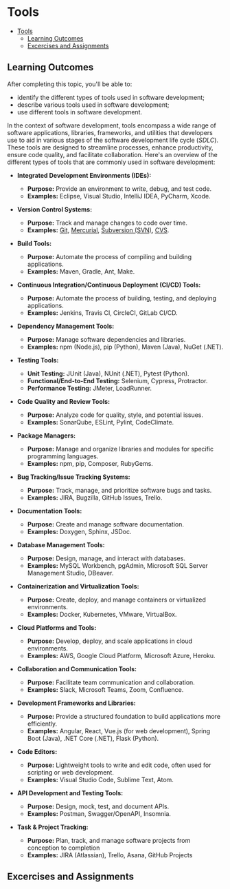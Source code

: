 # Tools

- [Tools](#tools)
  - [Learning Outcomes](#learning-outcomes)
  - [Excercises and Assignments](#excercises-and-assignments)

## Learning Outcomes

After completing this topic, you'll be able to:

- identify the different types of tools used in software development;
- describe various tools used in software development;
- use different tools in software development.

In the context of software development, tools encompass a wide range of software applications, libraries, frameworks, and utilities that developers use to aid in various stages of the software development life cycle (*SDLC*). These tools are designed to streamline processes, enhance productivity, ensure code quality, and facilitate collaboration. Here's an overview of the different types of tools that are commonly used in software development:

- **Integrated Development Environments (IDEs):**
    - **Purpose:** Provide an environment to write, debug, and test code.
    - **Examples:** Eclipse, Visual Studio, IntelliJ IDEA, PyCharm, Xcode.

- **Version Control Systems:**
    - **Purpose:** Track and manage changes to code over time.
    - **Examples:** [Git](https://git-scm.com/), [Mercurial](https://www.mercurial-scm.org/), [Subversion (SVN)](https://subversion.apache.org/), [CVS](https://www.gnu.org/software/trans-coord/manual/cvs/cvs.html).

- **Build Tools:**
    - **Purpose:** Automate the process of compiling and building applications.
    - **Examples:** Maven, Gradle, Ant, Make.

- **Continuous Integration/Continuous Deployment (CI/CD) Tools:**
    - **Purpose:** Automate the process of building, testing, and deploying applications.
    - **Examples:** Jenkins, Travis CI, CircleCI, GitLab CI/CD.

- **Dependency Management Tools:**
    - **Purpose:** Manage software dependencies and libraries.
    - **Examples:** npm (Node.js), pip (Python), Maven (Java), NuGet (.NET).

- **Testing Tools:**
    - **Unit Testing:** JUnit (Java), NUnit (.NET), Pytest (Python).
    - **Functional/End-to-End Testing:** Selenium, Cypress, Protractor.
    - **Performance Testing:** JMeter, LoadRunner.

- **Code Quality and Review Tools:**
    - **Purpose:** Analyze code for quality, style, and potential issues.
    - **Examples:** SonarQube, ESLint, Pylint, CodeClimate.

- **Package Managers:**
    - **Purpose:** Manage and organize libraries and modules for specific programming languages.
    - **Examples:** npm, pip, Composer, RubyGems.

- **Bug Tracking/Issue Tracking Systems:**
    - **Purpose:** Track, manage, and prioritize software bugs and tasks.
    - **Examples:** JIRA, Bugzilla, GitHub Issues, Trello.

- **Documentation Tools:**
    - **Purpose:** Create and manage software documentation.
    - **Examples:** Doxygen, Sphinx, JSDoc.

- **Database Management Tools:**
    - **Purpose:** Design, manage, and interact with databases.
    - **Examples:** MySQL Workbench, pgAdmin, Microsoft SQL Server Management Studio, DBeaver.

- **Containerization and Virtualization Tools:**
    - **Purpose:** Create, deploy, and manage containers or virtualized environments.
    - **Examples:** Docker, Kubernetes, VMware, VirtualBox.

- **Cloud Platforms and Tools:**
    - **Purpose:** Develop, deploy, and scale applications in cloud environments.
    - **Examples:** AWS, Google Cloud Platform, Microsoft Azure, Heroku.

- **Collaboration and Communication Tools:**
    - **Purpose:** Facilitate team communication and collaboration.
    - **Examples:** Slack, Microsoft Teams, Zoom, Confluence.

- **Development Frameworks and Libraries:**
    - **Purpose:** Provide a structured foundation to build applications more efficiently.
    - **Examples:** Angular, React, Vue.js (for web development), Spring Boot (Java), .NET Core (.NET), Flask (Python).

- **Code Editors:**
    - **Purpose:** Lightweight tools to write and edit code, often used for scripting or web development.
    - **Examples:** Visual Studio Code, Sublime Text, Atom.

- **API Development and Testing Tools:**
    - **Purpose:** Design, mock, test, and document APIs.
    - **Examples:** Postman, Swagger/OpenAPI, Insomnia.

- **Task & Project Tracking:**
  - **Purpose:**  Plan, track, and manage software projects from conception to completion
  - **Examples:** JIRA (Atlassian), Trello, Asana, GitHub Projects

## Excercises and Assignments

